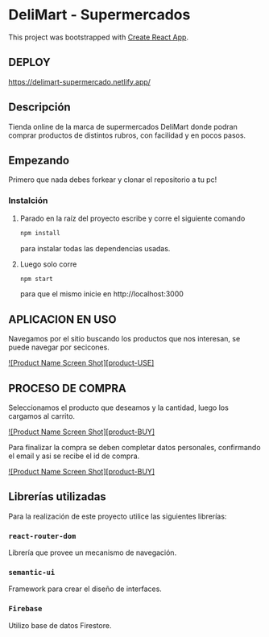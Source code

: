# DeliMart - Supermercados

This project was bootstrapped with [Create React App](https://github.com/facebook/create-react-app).

## DEPLOY

https://delimart-supermercado.netlify.app/


## Descripción

Tienda online de la marca de supermercados DeliMart donde podran comprar productos de distintos rubros, con facilidad y en pocos pasos.

<!-- EMPEZANDO -->
## Empezando

Primero que nada debes forkear y clonar el repositorio a tu pc!

### Instalción

1. Parado en la raíz del proyecto escribe y corre el siguiente comando
    ```sh
   npm install
   ```
   para instalar todas las dependencias usadas.
2. Luego solo corre
   ```sh
   npm start
   ```
   para que el mismo inicie en http://localhost:3000

   <!-- APLICACION USO -->
## APLICACION EN USO

Navegamos por el sitio buscando los productos que nos interesan, se puede navegar por secicones.

   [![Product Name Screen Shot][product-USE]](https://ibb.co/mSgMZY2)

<!-- PROCESO COMPRA -->
## PROCESO DE COMPRA

Seleccionamos el producto que deseamos y la cantidad, luego los cargamos al carrito.

[![Product Name Screen Shot][product-BUY]](https://ibb.co/ys8q42W)

Para finalizar la compra se deben completar datos personales, confirmando el email y asi se recibe el id de compra.

[![Product Name Screen Shot][product-BUY]](https://ibb.co/hB85bBG)

## Librerías utilizadas

Para la realización de este proyecto utilice las siguientes librerías:

### `react-router-dom`

Librería que provee un mecanismo de navegación.


### `semantic-ui`

Framework para crear el diseño de interfaces.

### `Firebase`

Utilizo base de datos Firestore.





